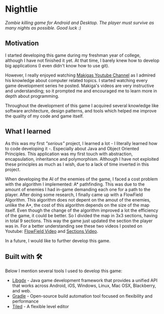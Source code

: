 # Nightlie

_Zombie killing game for Android and Desktop. The player must survive as many nights as possible. Good luck :)_

## Motivation

I started developing this game during my freshman year of college, although I have not finished it yet.
At that time, I barely knew how to develop big applications (I even didn't know how to use git). 

However, I really enjoyed watching
[Makigas Youtube Channel](https://www.youtube.com/user/MakiGAS93) as I admired his knowledge about computer related topics. I started watching every game development series he posted. Makiga's videos are very instructive and understanding; so it prompted me and encouraged me to learn more in depth about programming.

Throughout the development 
of this game I acquired several knowledge like software architecture, design patterns, and tools which helped me improve the quality 
of my code and game itself.

## What I learned

As this was my first _"serious"_ project, I learned a lot - I literally learned how to code developing it -. Especially about Java and Object Oriented Principles.
This application was my first touch with abstraction, encapsulation, inheritance and polymorphism. Although I have not exploited these principles as much as I wish, due to a lack of time inverted in this project.

When developing the AI of the enemies of the game, I faced a cost problem with the algorithm I implemented: A* pathfinding. This was due to the amount of enemies I had in-game demanding each one for a path to the player. After doing some research, I finally came up with a FlowField Algorithm. This algorithm does not depent on the amout of the enemies, unlike the A*, the cost of this algorithm depends on the size of the map itself. Even though the change of the algorithm improved a lot the efficiency of the game, it could be better. So I divided the map in 3x3 sections, having in total 9 sections. This way the game just updated the section the player was in. For a better understanding see these two videos I posted on Youtube: [FlowField Video](https://www.youtube.com/watch?v=jMyOyeYrkqw) and [Sections Video](https://www.youtube.com/watch?v=fNQu7NfIC4U).

In a future, I would like to further develop this game.

## Built with 🛠️

Below I mention several tools I used to develop this game:

* [Libgdx](https://libgdx.badlogicgames.com/) - Java game development framework that provides a unified API that works across Android, iOS, Windows, Linux, Mac OSX, Blackberry, and web. 
* [Gradle](https://gradle.org/) - Open-source build automation tool focused on flexibility and performance
* [Tiled](https://www.mapeditor.org/) - A flexible level editor
